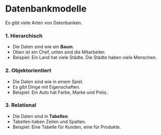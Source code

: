 # Datenbankmodelle

Es gibt viele Arten von Datenbanken.

### 1. Hierarchisch
- Die Daten sind wie ein **Baum**.
- Oben ist ein Chef, unten sind die Mitarbeiter.
- Beispiel: Ein Land hat viele Städte. Die Städte haben viele Menschen.

### 2. Objektorientiert
- Die Daten sind wie in einem Spiel.
- Es gibt Dinge mit Eigenschaften.
- Beispiel: Ein Auto hat Farbe, Marke und Preis.

### 3. Relational
- Die Daten sind in **Tabellen**.
- Tabellen haben Zeilen und Spalten.
- Beispiel: Eine Tabelle für Kunden, eine für Produkte.
